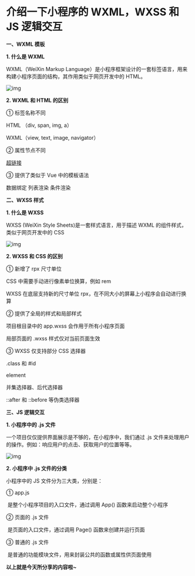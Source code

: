 # 介绍一下小程序的 WXML，WXSS 和 JS 逻辑交互

**一、WXML 模板**

**1. 什么是 WXML**

WXML（WeiXin Markup Language）是小程序框架设计的一套标签语言，用来构建小程序页面的结构，其作用类似于网页开发中的 HTML。

![img](https://img-blog.csdnimg.cn/20210710172057221.png?x-oss-process=image/watermark,type_ZmFuZ3poZW5naGVpdGk,shadow_10,text_aHR0cHM6Ly9ibG9nLmNzZG4ubmV0L3dlaXhpbl80OTQ4MTE4MA==,size_16,color_FFFFFF,t_70)![点击并拖拽以移动](data:image/gif;base64,R0lGODlhAQABAPABAP///wAAACH5BAEKAAAALAAAAAABAAEAAAICRAEAOw==)

**2. WXML 和 HTML 的区别**

① 标签名称不同

HTML （div, span, img, a）

WXML（view, text, image, navigator）

② 属性节点不同

<a href="#">超链接</a>

<navigator url="/pages/home/home"></navigator>

③ 提供了类似于 Vue 中的模板语法

数据绑定 列表渲染 条件渲染

**二、WXSS 样式**

**1. 什么是 WXSS**

WXSS (WeiXin Style Sheets)是一套样式语言，用于描述 WXML 的组件样式，类似于网页开发中的 CSS

![img](https://img-blog.csdnimg.cn/20210710172353526.png?x-oss-process=image/watermark,type_ZmFuZ3poZW5naGVpdGk,shadow_10,text_aHR0cHM6Ly9ibG9nLmNzZG4ubmV0L3dlaXhpbl80OTQ4MTE4MA==,size_16,color_FFFFFF,t_70)![点击并拖拽以移动](data:image/gif;base64,R0lGODlhAQABAPABAP///wAAACH5BAEKAAAALAAAAAABAAEAAAICRAEAOw==)

**2. WXSS 和 CSS 的区别**

① 新增了 rpx 尺寸单位

CSS 中需要手动进行像素单位换算，例如 rem

WXSS 在底层支持新的尺寸单位 rpx，在不同大小的屏幕上小程序会自动进行换算

② 提供了全局的样式和局部样式

项目根目录中的 app.wxss 会作用于所有小程序页面

局部页面的 .wxss 样式仅对当前页面生效

③ WXSS 仅支持部分 CSS 选择器

.class 和 #id

element

并集选择器、后代选择器

::after 和 ::before 等伪类选择器

**三、JS 逻辑交互**

**1. 小程序中的 .js 文件**

一个项目仅仅提供界面展示是不够的，在小程序中，我们通过 .js 文件来处理用户的操作。例如：响应用户的点击、获取用户的位置等等。

![img](https://img-blog.csdnimg.cn/20210710172538629.png?x-oss-process=image/watermark,type_ZmFuZ3poZW5naGVpdGk,shadow_10,text_aHR0cHM6Ly9ibG9nLmNzZG4ubmV0L3dlaXhpbl80OTQ4MTE4MA==,size_16,color_FFFFFF,t_70)![点击并拖拽以移动](data:image/gif;base64,R0lGODlhAQABAPABAP///wAAACH5BAEKAAAALAAAAAABAAEAAAICRAEAOw==)

**2. 小程序中 .js 文件的分类**

小程序中的 JS 文件分为三大类，分别是：

① app.js

​ 是整个小程序项目的入口文件，通过调用 App() 函数来启动整个小程序

② 页面的 .js 文件

​ 是页面的入口文件，通过调用 Page() 函数来创建并运行页面

③ 普通的 .js 文件

​ 是普通的功能模块文件，用来封装公共的函数或属性供页面使用

**以上就是今天所分享的内容啦~**
